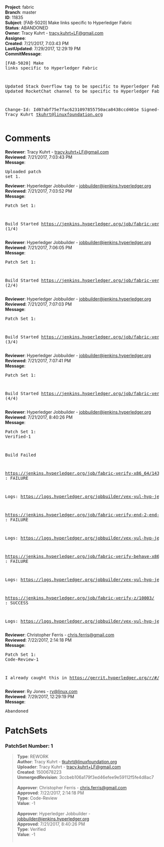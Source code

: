 <strong>Project</strong>: fabric<br><strong>Branch</strong>: master<br><strong>ID</strong>: 11835<br><strong>Subject</strong>: [FAB-5020] Make links specific to Hyperledger Fabric<br><strong>Status</strong>: ABANDONED<br><strong>Owner</strong>: Tracy Kuhrt - tracy.kuhrt+LF@gmail.com<br><strong>Assignee</strong>:<br><strong>Created</strong>: 7/21/2017, 7:03:43 PM<br><strong>LastUpdated</strong>: 7/29/2017, 12:29:19 PM<br><strong>CommitMessage</strong>:<br><pre>[FAB-5020] Make links specific to Hyperledger Fabric

Updated Stack Overflow tag to be specific to Hyperledger Fabric.
Updated RocketChat channel to be specific to Hyperledger Fabric.

Change-Id: Id07abf75e7fac6231097855750aca8438ccd401e
Signed-off-by: Tracy Kuhrt <tkuhrt@linuxfoundation.org>
</pre><h1>Comments</h1><strong>Reviewer</strong>: Tracy Kuhrt - tracy.kuhrt+LF@gmail.com<br><strong>Reviewed</strong>: 7/21/2017, 7:03:43 PM<br><strong>Message</strong>: <pre>Uploaded patch set 1.</pre><strong>Reviewer</strong>: Hyperledger Jobbuilder - jobbuilder@jenkins.hyperledger.org<br><strong>Reviewed</strong>: 7/21/2017, 7:03:52 PM<br><strong>Message</strong>: <pre>Patch Set 1:

Build Started https://jenkins.hyperledger.org/job/fabric-verify-z/10003/ (1/4)</pre><strong>Reviewer</strong>: Hyperledger Jobbuilder - jobbuilder@jenkins.hyperledger.org<br><strong>Reviewed</strong>: 7/21/2017, 7:06:05 PM<br><strong>Message</strong>: <pre>Patch Set 1:

Build Started https://jenkins.hyperledger.org/job/fabric-verify-x86_64/14351/ (2/4)</pre><strong>Reviewer</strong>: Hyperledger Jobbuilder - jobbuilder@jenkins.hyperledger.org<br><strong>Reviewed</strong>: 7/21/2017, 7:07:03 PM<br><strong>Message</strong>: <pre>Patch Set 1:

Build Started https://jenkins.hyperledger.org/job/fabric-verify-end-2-end-x86_64/5852/ (3/4)</pre><strong>Reviewer</strong>: Hyperledger Jobbuilder - jobbuilder@jenkins.hyperledger.org<br><strong>Reviewed</strong>: 7/21/2017, 7:07:41 PM<br><strong>Message</strong>: <pre>Patch Set 1:

Build Started https://jenkins.hyperledger.org/job/fabric-verify-behave-x86_64/8398/ (4/4)</pre><strong>Reviewer</strong>: Hyperledger Jobbuilder - jobbuilder@jenkins.hyperledger.org<br><strong>Reviewed</strong>: 7/21/2017, 8:40:26 PM<br><strong>Message</strong>: <pre>Patch Set 1: Verified-1

Build Failed 

https://jenkins.hyperledger.org/job/fabric-verify-x86_64/14351/ : FAILURE

Logs: https://logs.hyperledger.org/jobbuilder/vex-yul-hyp-jenkins-1/fabric-verify-x86_64/14351

https://jenkins.hyperledger.org/job/fabric-verify-end-2-end-x86_64/5852/ : FAILURE

Logs: https://logs.hyperledger.org/jobbuilder/vex-yul-hyp-jenkins-1/fabric-verify-end-2-end-x86_64/5852

https://jenkins.hyperledger.org/job/fabric-verify-behave-x86_64/8398/ : FAILURE

Logs: https://logs.hyperledger.org/jobbuilder/vex-yul-hyp-jenkins-1/fabric-verify-behave-x86_64/8398

https://jenkins.hyperledger.org/job/fabric-verify-z/10003/ : SUCCESS

Logs: https://logs.hyperledger.org/jobbuilder/vex-yul-hyp-jenkins-1/fabric-verify-z/10003</pre><strong>Reviewer</strong>: Christopher Ferris - chris.ferris@gmail.com<br><strong>Reviewed</strong>: 7/22/2017, 2:14:18 PM<br><strong>Message</strong>: <pre>Patch Set 1: Code-Review-1

I already caught this in https://gerrit.hyperledger.org/r/#/c/11829/</pre><strong>Reviewer</strong>: Ry Jones - ry@linux.com<br><strong>Reviewed</strong>: 7/29/2017, 12:29:19 PM<br><strong>Message</strong>: <pre>Abandoned</pre><h1>PatchSets</h1><h3>PatchSet Number: 1</h3><blockquote><strong>Type</strong>: REWORK<br><strong>Author</strong>: Tracy Kuhrt - tkuhrt@linuxfoundation.org<br><strong>Uploader</strong>: Tracy Kuhrt - tracy.kuhrt+LF@gmail.com<br><strong>Created</strong>: 1500678223<br><strong>UnmergedRevision</strong>: 3ccbeb106a179f3ed46efee9e59112f5fe4d8ac7<br><br><strong>Approver</strong>: Christopher Ferris - chris.ferris@gmail.com<br><strong>Approved</strong>: 7/22/2017, 2:14:18 PM<br><strong>Type</strong>: Code-Review<br><strong>Value</strong>: -1<br><br><strong>Approver</strong>: Hyperledger Jobbuilder - jobbuilder@jenkins.hyperledger.org<br><strong>Approved</strong>: 7/21/2017, 8:40:26 PM<br><strong>Type</strong>: Verified<br><strong>Value</strong>: -1<br><br></blockquote>